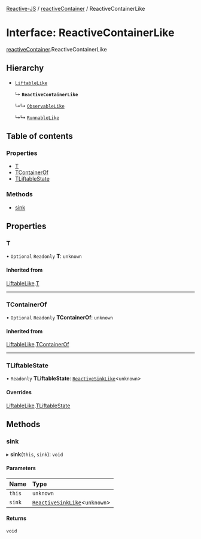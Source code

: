 [Reactive-JS](../README.md) / [reactiveContainer](../modules/reactiveContainer.md) / ReactiveContainerLike

# Interface: ReactiveContainerLike

[reactiveContainer](../modules/reactiveContainer.md).ReactiveContainerLike

## Hierarchy

- [`LiftableLike`](liftable.LiftableLike.md)

  ↳ **`ReactiveContainerLike`**

  ↳↳ [`ObservableLike`](observable.ObservableLike.md)

  ↳↳ [`RunnableLike`](runnable.RunnableLike.md)

## Table of contents

### Properties

- [T](reactiveContainer.ReactiveContainerLike.md#t)
- [TContainerOf](reactiveContainer.ReactiveContainerLike.md#tcontainerof)
- [TLiftableState](reactiveContainer.ReactiveContainerLike.md#tliftablestate)

### Methods

- [sink](reactiveContainer.ReactiveContainerLike.md#sink)

## Properties

### T

• `Optional` `Readonly` **T**: `unknown`

#### Inherited from

[LiftableLike](liftable.LiftableLike.md).[T](liftable.LiftableLike.md#t)

___

### TContainerOf

• `Optional` `Readonly` **TContainerOf**: `unknown`

#### Inherited from

[LiftableLike](liftable.LiftableLike.md).[TContainerOf](liftable.LiftableLike.md#tcontainerof)

___

### TLiftableState

• `Readonly` **TLiftableState**: [`ReactiveSinkLike`](reactiveSink.ReactiveSinkLike.md)<`unknown`\>

#### Overrides

[LiftableLike](liftable.LiftableLike.md).[TLiftableState](liftable.LiftableLike.md#tliftablestate)

## Methods

### sink

▸ **sink**(`this`, `sink`): `void`

#### Parameters

| Name | Type |
| :------ | :------ |
| `this` | `unknown` |
| `sink` | [`ReactiveSinkLike`](reactiveSink.ReactiveSinkLike.md)<`unknown`\> |

#### Returns

`void`
